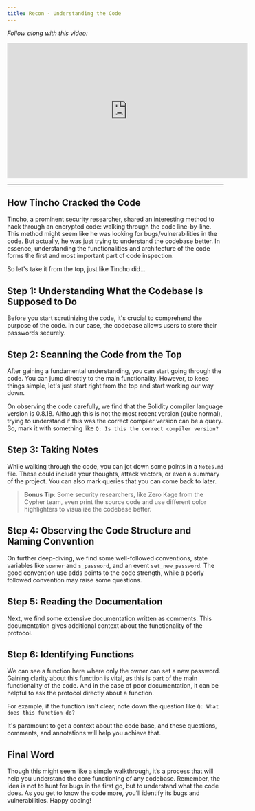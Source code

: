 ```yaml
---
title: Recon - Understanding the Code
---
```


_Follow along with this video:_

<iframe width="560" height="315" src="https://www.youtube.com/embed/Qd-I-BnvAkM?si=_oXZixTFxTqqILTw" title="YouTube video player" frameborder="0" allow="accelerometer; autoplay; clipboard-write; encrypted-media; gyroscope; picture-in-picture; web-share" allowfullscreen></iframe>

---

## How Tincho Cracked the Code

Tincho, a prominent security researcher, shared an interesting method to hack through an encrypted code: walking through the code line-by-line. This method might seem like he was looking for bugs/vulnerabilities in the code. But actually, he was just trying to understand the codebase better. In essence, understanding the functionalities and architecture of the code forms the first and most important part of code inspection.

So let's take it from the top, just like Tincho did…

## Step 1: Understanding What the Codebase Is Supposed to Do

Before you start scrutinizing the code, it's crucial to comprehend the purpose of the code. In our case, the codebase allows users to store their passwords securely.

## Step 2: Scanning the Code from the Top

After gaining a fundamental understanding, you can start going through the code. You can jump directly to the main functionality. However, to keep things simple, let's just start right from the top and start working our way down.

On observing the code carefully, we find that the Solidity compiler language version is 0.8.18. Although this is not the most recent version (quite normal), trying to understand if this was the correct compiler version can be a query. So, mark it with something like `Q: Is this the correct compiler version?`

## Step 3: Taking Notes

While walking through the code, you can jot down some points in a `Notes.md` file. These could include your thoughts, attack vectors, or even a summary of the project. You can also mark queries that you can come back to later.

> **Bonus Tip**: Some security researchers, like Zero Kage from the Cypher team, even print the source code and use different color highlighters to visualize the codebase better.

## Step 4: Observing the Code Structure and Naming Convention

On further deep-diving, we find some well-followed conventions, state variables like `sowner` and `s_password`, and an event `set_new_password`. The good convention use adds points to the code strength, while a poorly followed convention may raise some questions.

## Step 5: Reading the Documentation

Next, we find some extensive documentation written as comments. This documentation gives additional context about the functionality of the protocol.

## Step 6: Identifying Functions

We can see a function here where only the owner can set a new password. Gaining clarity about this function is vital, as this is part of the main functionality of the code. And in the case of poor documentation, it can be helpful to ask the protocol directly about a function.

For example, if the function isn't clear, note down the question like `Q: What does this function do?`

It's paramount to get a context about the code base, and these questions, comments, and annotations will help you achieve that.

## Final Word

Though this might seem like a simple walkthrough, it’s a process that will help you understand the core functioning of any codebase. Remember, the idea is not to hunt for bugs in the first go, but to understand what the code does. As you get to know the code more, you’ll identify its bugs and vulnerabilities. Happy coding!
